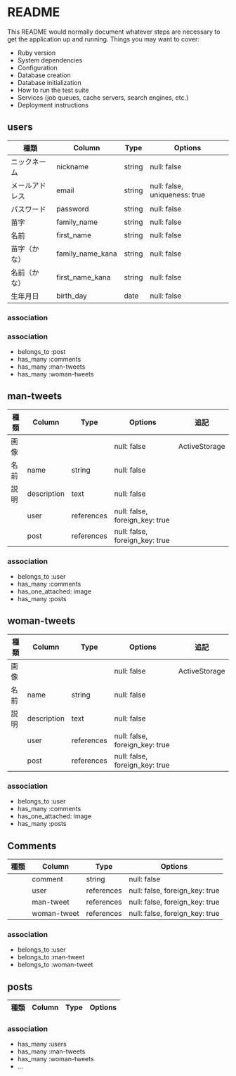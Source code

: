 # README
This README would normally document whatever steps are necessary to get the
application up and running.
Things you may want to cover:
* Ruby version
* System dependencies
* Configuration
* Database creation
* Database initialization
* How to run the test suite
* Services (job queues, cache servers, search engines, etc.)
* Deployment instructions

## users
|種類        | Column     | Type       | Options      |
|-----------|------------|-------------|--------------|
|ニックネーム| nickname   | string      | null: false  |
|メールアドレス| email  | string  | null: false, uniqueness: true       |
|パスワード| password  | string  | null: false |
|苗字| family_name    | string     | null: false           |
|名前| first_name       | string       | null: false       |
|苗字（かな）| family_name_kana    | string     | null: false      |
|名前（かな）| first_name_kana | string   | null: false    |
|生年月日| birth_day   | date     | null: false     |
### association
### association
* belongs_to :post
* has_many :comments
* has_many :man-tweets
* has_many :woman-tweets
## man-tweets
|種類        | Column     | Type       | Options      |追記           |
|-----------|------------|-------------|--------------|--------------|
|画像|    |  | null: false  | ActiveStorage |
|名前| name | string  | null: false ||
|説明| description  | text | null: false |
|| user | references | null: false, foreign_key: true ||
|| post | references | null: false, foreign_key: true  |
### association
* belongs_to :user
* has_many :comments
* has_one_attached: image
* has_many :posts
## woman-tweets
|種類        | Column     | Type       | Options      |追記           |
|-----------|------------|-------------|--------------|--------------|
|画像|    |  | null: false  | ActiveStorage |
|名前| name | string  | null: false ||
|説明| description  | text | null: false |
|| user | references | null: false, foreign_key: true ||
|| post | references | null: false, foreign_key: true  |
### association
* belongs_to :user
* has_many :comments
* has_one_attached: image
* has_many :posts
## Comments
|種類        | Column     | Type       | Options      |
|-----------|------------|-------------|--------------|
|| comment   | string      | null: false  |
|| user | references | null: false, foreign_key: true  |
|| man-tweet | references | null: false, foreign_key: true  |
|| woman-tweet | references | null: false, foreign_key: true  |
### association
* belongs_to :user
* belongs_to :man-tweet
* belongs_to :woman-tweet
## posts
|種類        | Column     | Type       | Options      |
|-----------|------------|-------------|--------------|

### association
* has_many :users
* has_many :man-tweets
* has_many :woman-tweets
* ...
